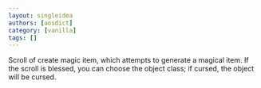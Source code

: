 ```yaml
---
layout: singleidea
authors: [aosdict]
category: [vanilla]
tags: []
---
```

Scroll of create magic item, which attempts to generate a magical item. If the scroll is blessed, you can choose the object class; if cursed, the object will be cursed.

